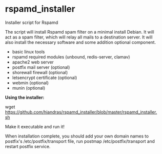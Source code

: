 # rspamd_installer
Installer script for Rspamd

The script will install Rspamd spam filter on a minimal install Debian.
It will act as a spam filter, which will relay all mails to a destination server.
It will also install the necessary software and some addition optional component.

- basic linux tools
- rspamd required modules (unbound, redis-server, clamav)
- apache2 web server
- postfix mail server (optional)
- shorewall firewall (optional)
- letsencrypt certificate (optional)
- webmin (optional)
- munin (optional)

<b>Using the installer:</b>

wget https://github.com/hiandras/rspamd_installer/blob/master/rspamd_installer.sh

Make it executable and run it!

When installation complete, you should add your own domain names to postfix's
/etc/postfix/transport file, run postmap /etc/postfix/transport and restart postfix service.
